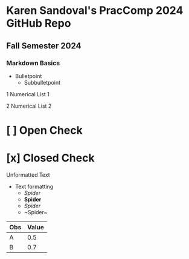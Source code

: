 # Karen Sandoval's PracComp 2024 GitHub Repo
## Fall Semester 2024
### Markdown Basics

- Bulletpoint
	- Subbulletpoint

1 Numerical List 1
 
2 Numerical List 2

# [ ] Open Check

# [x] Closed Check

Unformatted Text

- Text formatting 
	- _Spider_
	- __Spider__
	- _*Spider*_
	- ~Spider~


| Obs | Value |
| --- | ----- |
|  A  |  0.5  |
|  B  |  0.7  |
